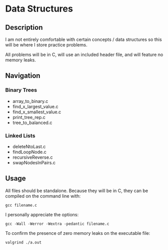 # Data Structures

## Description

I am not entirely comfortable with certain concepts / data structures so this will be where I store practice problems.

All problems will be in C, will use an included header file, and will feature no memory leaks.

## Navigation

### Binary Trees

- array_to_binary.c
- find_x_largest_value.c
- find_x_smallest_value.c
- print_tree_rep.c
- tree_to_balanced.c

### Linked Lists

- deleteNtoLast.c
- findLoopNode.c
- recursiveReverse.c
- swapNodesInPairs.c

## Usage

All files should be standalone. Because they will be in C, they can be compiled on the command line with:

```
gcc filename.c
```

I personally appreciate the options:

```
gcc -Wall -Werror -Wextra -pedantic filename.c
```

To confirm the presence of zero memory leaks on the executable file:

```
valgrind ./a.out
```

